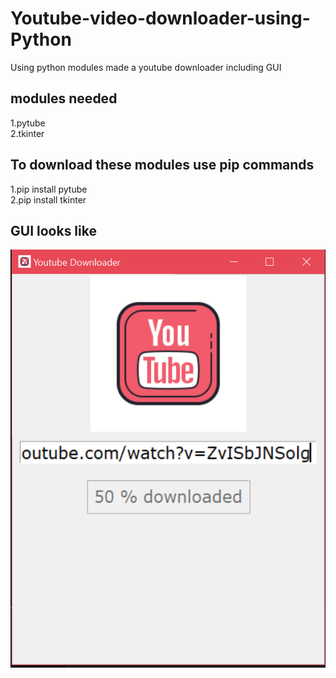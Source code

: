 # Youtube-video-downloader-using-Python

Using python modules made a youtube downloader including GUI 

## modules needed
1.pytube
<br>
2.tkinter
<br>
## To download these modules use pip commands
1.pip install pytube
<br>
2.pip install tkinter

## GUI looks like<br>
![Screenshot](GUI.PNG)
